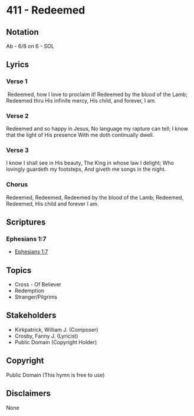 # 411 - Redeemed

## Notation

Ab - 6/8 on 6 - SOL

## Lyrics

### Verse 1

 Redeemed, how I love to proclaim it! Redeemed by the blood of the Lamb; Redeemed thru His infinite mercy, His child, and forever, I am. 

### Verse 2

Redeemed and so happy in Jesus, No language my rapture can tell; I know that the light of His presence With me doth continually dwell.

### Verse 3

I know I shall see in His beauty, The King in whose law I delight; Who lovingly guardeth my footsteps, And giveth me songs in the night. 

### Chorus

Redeemed, Redeemed, Redeemed by the blood of the Lamb; Redeemed, Redeemed, His child and forever I am.


## Scriptures

### Ephesians 1:7

- [Ephesians 1:7](https://www.biblegateway.com/passage/?search=Ephesians%201%3A7)


## Topics

- Cross - Of Believer
- Redemption
- Stranger/Pilgrims

## Stakeholders

- Kirkpatrick, William J. (Composer)
- Crosby, Fanny J. (Lyricist)
- Public Domain (Copyright Holder)

## Copyright

Public Domain
(This hymn is free to use)

## Disclaimers

None

